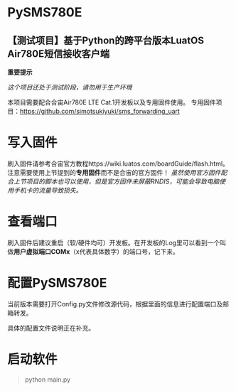 # PySMS780E
## 【测试项目】基于Python的跨平台版本LuatOS Air780E短信接收客户端

**重要提示**

*这个项目还处于测试阶段，请勿用于生产环境*

本项目需要配合合宙Air780E LTE Cat.1开发板以及专用固件使用。
专用固件项目：https://github.com/simotsukiyuki/sms_forwarding_uart

# 写入固件

刷入固件请参考合宙官方教程https://wiki.luatos.com/boardGuide/flash.html。
注意需要使用上节提到的**专用固件**而不是合宙的官方固件！
*虽然使用官方固件配合上节项目的脚本也可以使用，但是官方固件未屏蔽RNDIS，可能会导致电脑使用手机卡的流量导致损失。*

# 查看端口

刷入固件后建议重启（软/硬件均可）开发板。在开发板的Log里可以看到一个叫做**用户虚拟端口COMx**（x代表具体数字）的端口号，记下来。

# 配置PySMS780E

当前版本需要打开Config.py文件修改源代码，根据里面的信息进行配置端口及邮箱转发。

具体的配置文件说明正在补充。

# 启动软件

> python main.py
